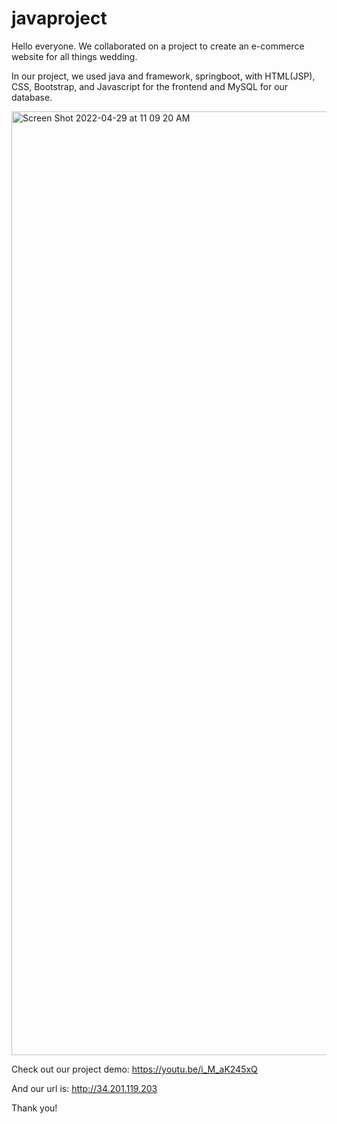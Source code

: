 # javaproject

Hello everyone. We collaborated on a project to create an e-commerce website for all things wedding. 

In our project, we used java and framework, springboot, with HTML(JSP), CSS, Bootstrap, and Javascript for the frontend and MySQL for our database. 



<img width="1510" alt="Screen Shot 2022-04-29 at 11 09 20 AM" src="https://user-images.githubusercontent.com/97312658/165999595-faf6c2db-207c-4b1d-bb0d-e322a629434f.png">


Check out our project demo:
https://youtu.be/i_M_aK245xQ



And our url is: 
http://34.201.119.203

Thank you!


